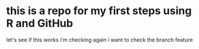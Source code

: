 # this is a repo for my first steps using R and GitHub
let's see if this works
i'm checking again
i want to check the branch feature


